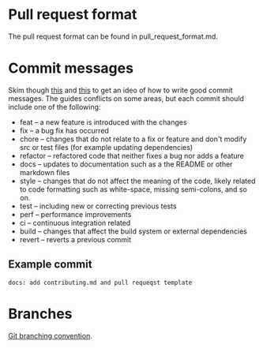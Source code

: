 # Pull request format

The pull request format can be found in pull_request_format.md.

# Commit messages

Skim though [this](https://cbea.ms/git-commit/) and [this](https://www.freecodecamp.org/news/how-to-write-better-git-commit-messages/) to get an ideo of how to write good commit messages. The guides conflicts on some areas, but each commit should include one of the following:

* feat – a new feature is introduced with the changes
* fix – a bug fix has occurred
* chore – changes that do not relate to a fix or feature and don't modify src or test files (for example updating dependencies)
* refactor – refactored code that neither fixes a bug nor adds a feature
* docs – updates to documentation such as a the README or other markdown files
* style – changes that do not affect the meaning of the code, likely related to code formatting such as white-space, missing semi-colons, and so on.
* test – including new or correcting previous tests
* perf – performance improvements
* ci – continuous integration related
* build – changes that affect the build system or external dependencies
* revert – reverts a previous commit

## Example commit

```
docs: add contributing.md and pull requeqst template
```

# Branches

[Git branching convention](https://dev.to/couchcamote/git-branching-name-convention-cch). 